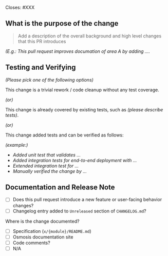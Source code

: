 <!-- < < < < < < < < < < < < < < < < < < < < < < < < < < < < < < < < < ☺
v                               ✰  Thanks for creating a PR! ✰    
v    Before smashing the submit button please review the checkboxes.
v    If a checkbox is n/a - please still include it but + a little note why
v    If your PR doesn't close an issue, that's OK!  Just remove the Closes: #XXX line!
☺ > > > > > > > > > > > > > > > > > > > > > > > > > > > > > > > > >  -->

Closes: #XXX

## What is the purpose of the change

> Add a description of the overall background and high level changes that this PR introduces

*(E.g.: This pull request improves documation of area A by adding ....*

## Testing and Verifying

*(Please pick one of the following options)*

This change is a trivial rework / code cleanup without any test coverage.

*(or)*

This change is already covered by existing tests, such as *(please describe tests)*.

*(or)*

This change added tests and can be verified as follows:

*(example:)*
  - *Added unit test that validates ...*
  - *Added integration tests for end-to-end deployment with ...*
  - *Extended integration test for ...*
  - *Manually verified the change by ...*

## Documentation and Release Note

  - [ ] Does this pull request introduce a new feature or user-facing behavior changes?
  - [ ] Changelog entry added to `Unreleased` section of `CHANGELOG.md`?

Where is the change documented? 
  - [ ] Specification (`x/{module}/README.md`)
  - [ ] Osmosis documentation site
  - [ ] Code comments?
  - [ ] N/A